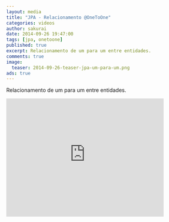 ```yaml
---
layout: media
title: "JPA - Relacionamento @OneToOne"
categories: videos
author: sakurai
date: 2014-09-26 19:47:00
tags: [jpa, onetoone]
published: true
excerpt: Relacionamento de um para um entre entidades.
comments: true
image:
  teaser: 2014-09-26-teaser-jpa-um-para-um.png
ads: true
---
```


Relacionamento de um para um entre entidades.

<iframe width="420" height="315" src="https://www.youtube.com/embed/Sh-Y-beMxns" frameborder="0" allowfullscreen></iframe>
